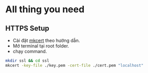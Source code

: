 # All thing you need

## HTTPS Setup

- Cài đặt [mkcert](https://github.com/FiloSottile/mkcert) theo hướng dẫn.
- Mở terminal tại root folder.
- chạy command.

``` bash
mkdir ssl && cd ssl
mkcert -key-file ./key.pem -cert-file ./cert.pem "localhost"
```
